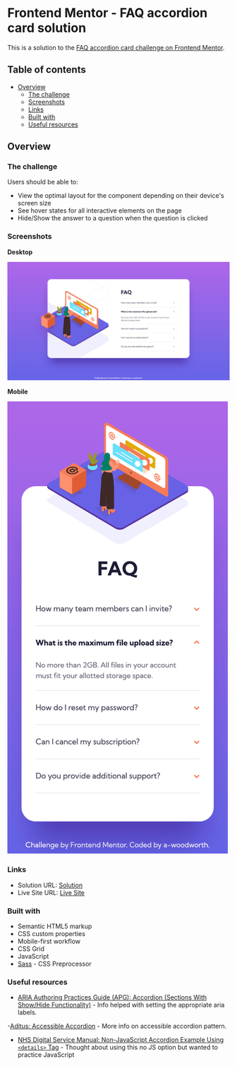 # Frontend Mentor - FAQ accordion card solution

This is a solution to the [FAQ accordion card challenge on Frontend Mentor](https://www.frontendmentor.io/challenges/faq-accordion-card-XlyjD0Oam). 

## Table of contents

- [Overview](#overview)
  - [The challenge](#the-challenge)
  - [Screenshots](#screenshots)
  - [Links](#links)
  - [Built with](#built-with)
  - [Useful resources](#useful-resources)

## Overview

### The challenge

Users should be able to:

- View the optimal layout for the component depending on their device's screen size
- See hover states for all interactive elements on the page
- Hide/Show the answer to a question when the question is clicked

### Screenshots

**Desktop**

![Desktop Sceenshot](/screenshots/faq-accordion-desktop-1440px.png)

**Mobile**

![Mobile Sceenshot](/screenshots/faq-accordion-mobile-375px.png)

### Links
- Solution URL: [Solution]()
- Live Site URL: [Live Site](https://a-woodworth.github.io/faq_accordion_card/)

### Built with

- Semantic HTML5 markup
- CSS custom properties
- Mobile-first workflow
- CSS Grid
- JavaScript
- [Sass](https://sass-lang.com/) - CSS Preprocessor

### Useful resources

- [ARIA Authoring Practices Guide (APG): Accordion (Sections With Show/Hide Functionality)](https://www.w3.org/WAI/ARIA/apg/patterns/accordion/) - Info helped with setting the appropriate aria labels.

-[Aditus: Accessible Accordion](https://www.aditus.io/patterns/accordion/) - More info on accessible accordion pattern.

- [NHS Digital Service Manual: Non-JavaScript Accordion Example Using `<details>` Tag](https://service-manual.nhs.uk/design-system/components/expander) - Thought about using this no JS option but wanted to practice JavaScript
